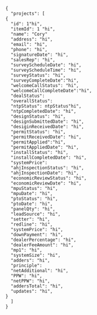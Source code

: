 


    {
      "projects": [
	{
      "id": 1"hi",
      "itemId": 1 "hi",
      "name": "Cory"
      "address": "hi",
      "email": "hi",
      "phone": "hi",
      "signatureDate": "hi",
      "salesRep": "hi",
      "surveyScheduleDate": "hi",
      "surveyScheduleTime": "hi",
      "surveyStatus": "hi",
      "surveyCompleteDate":"hi",
      "welcomeCallStatus": "hi",
      "welcomeCallCompleteDate":"hi",
      "dealStatus": 
      "overallStatus": 
      "ntpStatus": ntpStatus"hi",
      "ntpCompletedDate": "hi",
      "designStatus": "hi",
      "designSubmittedDate": "hi",
      "desiginReceivedDate": "hi",
      "permitStatus": "hi",
      "permitReceivedDate": "hi",
      "permitApplied":"hi",
      "permitAppliedDate": "hi",
      "installStatus": "hi",
      "installCompletedDate": "hi",
      "systemPrice": 
      "ahjInspectionStatus": "hi",
      "ahjInspectionDate": "hi",
      "economicReviewStatus": "hi",
      "economicReviewDate": "hi",
      "mpuStatus": "hi",
      "mpuDate": "hi",
      "ptoStatus": "hi",
      "ptoDate": "hi",
      "panelQty": "hi",
      "leadSource": "hi",
      "setter": "hi",
      "redline": "hi",
      "systemPrice": "hi",
      "downPayment": "hi",
      "dealerPercentage": "hi",
      "dealerFeeAmount": "hi",
      "mp1": "hi",
      "systemSize": "hi",
      "adders": "hi",
      "principle": 
      "netAdditional": "hi",
      "PPW": "hi",
      "netPPW": "hi",
      "addersTotal": "hi",
      "updates": "hi",
    }
      ]
    }
